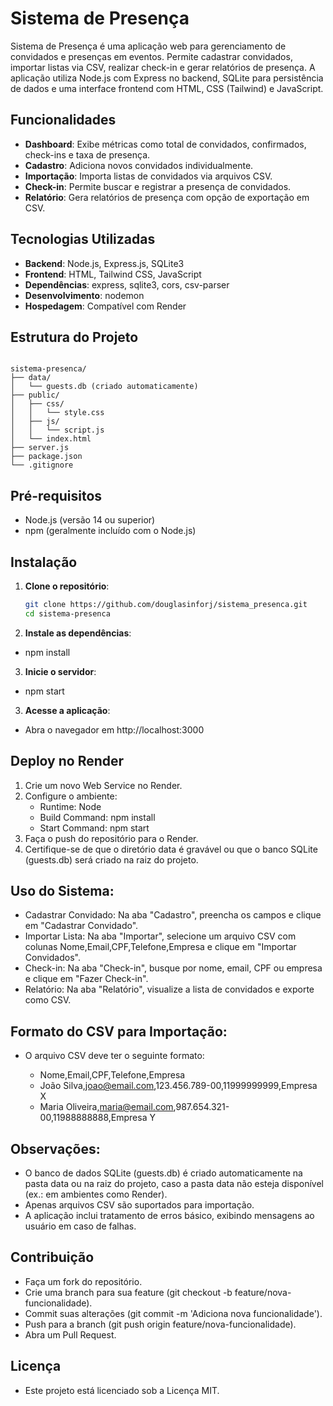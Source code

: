 # Sistema de Presença

Sistema de Presença é uma aplicação web para gerenciamento de convidados e presenças em eventos. Permite cadastrar convidados, importar listas via CSV, realizar check-in e gerar relatórios de presença. A aplicação utiliza Node.js com Express no backend, SQLite para persistência de dados e uma interface frontend com HTML, CSS (Tailwind) e JavaScript.

## Funcionalidades

- **Dashboard**: Exibe métricas como total de convidados, confirmados, check-ins e taxa de presença.
- **Cadastro**: Adiciona novos convidados individualmente.
- **Importação**: Importa listas de convidados via arquivos CSV.
- **Check-in**: Permite buscar e registrar a presença de convidados.
- **Relatório**: Gera relatórios de presença com opção de exportação em CSV.

## Tecnologias Utilizadas

- **Backend**: Node.js, Express.js, SQLite3
- **Frontend**: HTML, Tailwind CSS, JavaScript
- **Dependências**: express, sqlite3, cors, csv-parser
- **Desenvolvimento**: nodemon
- **Hospedagem**: Compatível com Render

## Estrutura do Projeto

```

sistema-presenca/
├── data/
│   └── guests.db (criado automaticamente)
├── public/
│   ├── css/
│   │   └── style.css
│   ├── js/
│   │   └── script.js
│   └── index.html
├── server.js
├── package.json
└── .gitignore

```

## Pré-requisitos

- Node.js (versão 14 ou superior)
- npm (geralmente incluído com o Node.js)

## Instalação

1. **Clone o repositório**:
   ```bash
   git clone https://github.com/douglasinforj/sistema_presenca.git
   cd sistema-presenca

2. **Instale as dependências**:

- npm install

3. **Inicie o servidor**:

- npm start

3. **Acesse a aplicação**:

- Abra o navegador em http://localhost:3000


## Deploy no Render

1. Crie um novo Web Service no Render.
2. Configure o ambiente:
   - Runtime: Node
   - Build Command: npm install
   - Start Command: npm start
3. Faça o push do repositório para o Render.
4. Certifique-se de que o diretório data é gravável ou que o banco SQLite (guests.db) será criado na raiz do projeto.

## Uso do Sistema:

- Cadastrar Convidado: Na aba "Cadastro", preencha os campos e clique em "Cadastrar Convidado".
- Importar Lista: Na aba "Importar", selecione um arquivo CSV com colunas Nome,Email,CPF,Telefone,Empresa e clique em "Importar Convidados".
- Check-in: Na aba "Check-in", busque por nome, email, CPF ou empresa e clique em "Fazer Check-in".
- Relatório: Na aba "Relatório", visualize a lista de convidados e exporte como CSV.

## Formato do CSV para Importação:

- O arquivo CSV deve ter o seguinte formato:

  - Nome,Email,CPF,Telefone,Empresa
  - João Silva,joao@email.com,123.456.789-00,11999999999,Empresa X
  - Maria Oliveira,maria@email.com,987.654.321-00,11988888888,Empresa Y

## Observações:

- O banco de dados SQLite (guests.db) é criado automaticamente na pasta data ou na raiz do projeto, caso a pasta data não esteja disponível (ex.: em ambientes como Render).
- Apenas arquivos CSV são suportados para importação.
- A aplicação inclui tratamento de erros básico, exibindo mensagens ao usuário em caso de falhas.

## Contribuição

- Faça um fork do repositório.
- Crie uma branch para sua feature (git checkout -b feature/nova-funcionalidade).
- Commit suas alterações (git commit -m 'Adiciona nova funcionalidade').
- Push para a branch (git push origin feature/nova-funcionalidade).
- Abra um Pull Request.

## Licença

- Este projeto está licenciado sob a Licença MIT.
